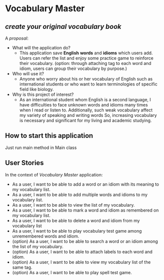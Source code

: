 # Vocabulary Master

## *create your original vocabulary book*

A *proposal*:
- What will the application do?
    - This application save **English** **words** and **idioms** which users add. 
    Users can refer the list and enjoy some practice game to reinforce their vocabulary. 
    (option: through attaching tag to each word and idiom, users can group their vocabulary by purpose.)
- Who will use it?
    - Anyone who worry about his or her vocabulary of English such as international students or 
    who want to learn terminologies of specific field like biology.
- Why is this project of interest?
    - As an international student whom English is a second language, I have difficulties to face unknown words and idioms 
    many times when I read or listen to. Additionally, such weak vocabulary affect my variety of speaking and writing words
    So, increasing vocabulary is necessary and significant for my living and academic studying.

## How to start this application
Just run main method in Main class

## User Stories
In the context of *Vocabulary Master* application:
- As a user, I want to be able to add a word or an idiom with its meaning to my vocabulary list.
- As a user, I want to be able to add multiple words and idioms to my vocabulary list.
- As a user, I want to be able to view the list of my vocabulary.
- As a user, I want to be able to mark a word and idiom as remembered on my vocabulary list.
- As a user, I want to be able to delete a word and idiom from my vocabulary list
- As a user, I want to be able to play vocabulary test game among unremembered words and idiom.
- (option) As a user, I want to be able to search a word or an idiom among the list of my vocabulary.
- (option) As a user, I want to be able to attach labels to each word and idiom.
- (option) As a user, I want to be able to view my vocabulary list of the same tag.
- (option) As a user, I want to be able to play spell test game.
